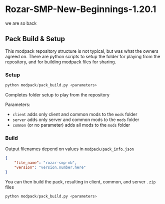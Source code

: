 # Rozar-SMP-New-Beginnings-1.20.1
we are so back
 
## Pack Build & Setup
This modpack repository structure is not typical, but was what the owners agreed on. There are python scripts to setup the folder for playing from the repository, and for building modpack files for sharing.

### Setup
```python
python modpack/pack_build.py <parameters>
```
Completes folder setup to play from the repository

Parameters:
- `client` adds only client and common mods to the `mods` folder
- `server` adds only server and common mods to the `mods` folder
- `common` (or no parameter) adds all mods to the `mods` folder

### Build
Output filenames depend on values in [`modpack/pack_info.json`](modpack/pack_info.json)
```json
{
    "file_name": "rozar-smp-nb",
    "version": "version.number.here"
}
```
You can then build the pack, resulting in client, common, and server `.zip` files
```python
python modpack/pack_build.py <parameters>
```